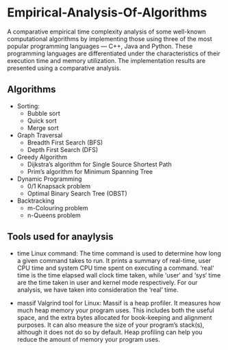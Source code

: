# Empirical-Analysis-Of-Algorithms
A comparative empirical time complexity analysis of some well-known computational algorithms by implementing those using three of the most popular programming languages — C++, Java and Python. These programming languages are differentiated under the characteristics of their
execution time and memory utilization. The implementation results are presented using a comparative analysis.

## Algorithms
* Sorting:
    * Bubble sort
    * Quick sort
    * Merge sort
* Graph Traversal
    * Breadth First Search (BFS)
    * Depth First Search (DFS)
* Greedy Algorithm
    * Dijkstra’s algorithm for Single Source Shortest Path
    * Prim’s algorithm for Minimum Spanning Tree
* Dynamic Programming
    * 0/1 Knapsack problem
    * Optimal Binary Search Tree (OBST)
* Backtracking
    * m-Colouring problem
    * n-Queens problem

## Tools used for anaylysis
* time Linux command:
The time command is used to determine how long a given command takes to run. It prints a summary of real-time, user CPU time and system CPU time spent on executing a command. ‘real‘ time is the time elapsed wall clock time taken, while ‘user‘ and ‘sys‘ time are the time taken in user and kernel mode respectively. For our analysis, we have taken into consideration the ‘real’ time.

* massif Valgrind tool for Linux:
Massif is a heap profiler. It measures how much heap memory your program uses. This includes both the useful space, and the extra bytes allocated for book-keeping and alignment purposes. It can also measure the size of your program’s stack(s), although it does not do so by default. Heap profiling can help you reduce the amount of memory your program uses.
